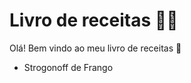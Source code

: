#	Livro de receitas :man_cook: 

Olá! Bem vindo ao meu livro de receitas :high_heel:

- Strogonoff de Frango

​		







